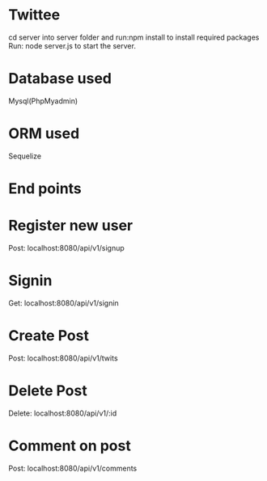 # Twittee
cd server into server folder and run:npm install to install required packages
Run: node server.js to start the server.

# Database used
Mysql(PhpMyadmin)

# ORM used
Sequelize

# End points
# Register new user
Post: localhost:8080/api/v1/signup
# Signin
Get: localhost:8080/api/v1/signin

# Create Post
Post: localhost:8080/api/v1/twits

# Delete Post
Delete: localhost:8080/api/v1/:id

# Comment on post
Post: localhost:8080/api/v1/comments
